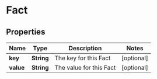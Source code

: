 
# Fact

## Properties
Name | Type | Description | Notes
------------ | ------------- | ------------- | -------------
**key** | **String** | The key for this Fact |  [optional]
**value** | **String** | The value for this Fact |  [optional]



